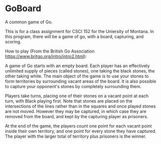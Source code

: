 # GoBoard
A common game of Go.

This is for a class assignment for CSCI 152 for the Uniersity of Montana. In this program, there will be a game of go, with a board, capturing, and scoring. 

How to play (From the British Go Association https://www.britgo.org/intro/intro2.html):

A game of Go starts with an empty board. Each player has an effectively unlimited supply of pieces (called stones), one taking the black stones, the other taking white. The main object of the game is to use your stones to form territories by surrounding vacant areas of the board. It is also possible to capture your opponent's stones by completely surrounding them.

Players take turns, placing one of their stones on a vacant point at each turn, with Black playing first. Note that stones are placed on the intersections of the lines rather than in the squares and once played stones are not moved. However they may be captured, in which case they are removed from the board, and kept by the capturing player as prisoners. 

At the end of the game, the players count one point for each vacant point inside their own territory, and one point for every stone they have captured. The player with the larger total of territory plus prisoners is the winner.